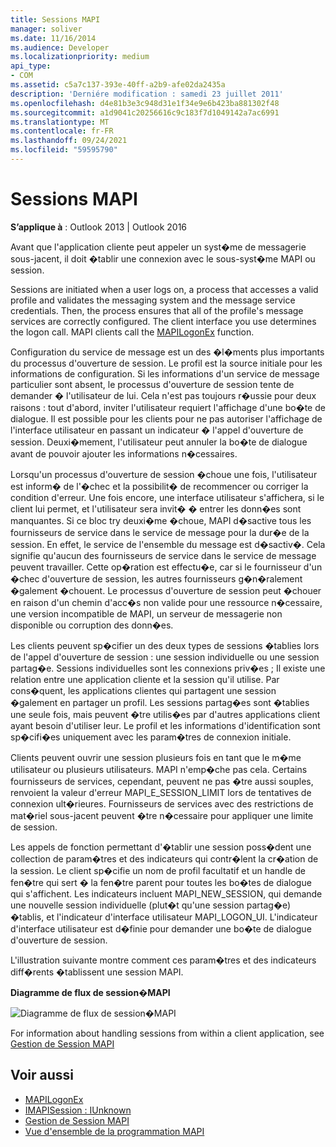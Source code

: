 ```yaml
---
title: Sessions MAPI
manager: soliver
ms.date: 11/16/2014
ms.audience: Developer
ms.localizationpriority: medium
api_type:
- COM
ms.assetid: c5a7c137-393e-40ff-a2b9-afe02da2435a
description: 'Derniére modification : samedi 23 juillet 2011'
ms.openlocfilehash: d4e81b3e3c948d31e1f34e9e6b423ba881302f48
ms.sourcegitcommit: a1d9041c20256616c9c183f7d1049142a7ac6991
ms.translationtype: MT
ms.contentlocale: fr-FR
ms.lasthandoff: 09/24/2021
ms.locfileid: "59595790"
---
```

# <a name="mapi-sessions"></a>Sessions MAPI

**S’applique à** : Outlook 2013 | Outlook 2016 
  
Avant que l'application cliente peut appeler un syst�me de messagerie sous-jacent, il doit �tablir une connexion avec le sous-syst�me MAPI ou session.
  
Sessions are initiated when a user logs on, a process that accesses a valid profile and validates the messaging system and the message service credentials. Then, the process ensures that all of the profile's message services are correctly configured. The client interface you use determines the logon call. MAPI clients call the [MAPILogonEx](mapilogonex.md) function. 
  
Configuration du service de message est un des �l�ments plus importants du processus d'ouverture de session. Le profil est la source initiale pour les informations de configuration. Si les informations d'un service de message particulier sont absent, le processus d'ouverture de session tente de demander � l'utilisateur de lui. Cela n'est pas toujours r�ussie pour deux raisons : tout d'abord, inviter l'utilisateur requiert l'affichage d'une bo�te de dialogue. Il est possible pour les clients pour ne pas autoriser l'affichage de l'interface utilisateur en passant un indicateur � l'appel d'ouverture de session. Deuxi�mement, l'utilisateur peut annuler la bo�te de dialogue avant de pouvoir ajouter les informations n�cessaires.
  
Lorsqu'un processus d'ouverture de session �choue une fois, l'utilisateur est inform� de l'�chec et la possibilit� de recommencer ou corriger la condition d'erreur. Une fois encore, une interface utilisateur s'affichera, si le client lui permet, et l'utilisateur sera invit� � entrer les donn�es sont manquantes. Si ce bloc try deuxi�me �choue, MAPI d�sactive tous les fournisseurs de service dans le service de message pour la dur�e de la session. En effet, le service de l'ensemble du message est d�sactiv�. Cela signifie qu'aucun des fournisseurs de service dans le service de message peuvent travailler. Cette op�ration est effectu�e, car si le fournisseur d'un �chec d'ouverture de session, les autres fournisseurs g�n�ralement �galement �chouent. Le processus d'ouverture de session peut �chouer en raison d'un chemin d'acc�s non valide pour une ressource n�cessaire, une version incompatible de MAPI, un serveur de messagerie non disponible ou corruption des donn�es. 
  
Les clients peuvent sp�cifier un des deux types de sessions �tablies lors de l'appel d'ouverture de session : une session individuelle ou une session partag�e. Sessions individuelles sont les connexions priv�es ; Il existe une relation entre une application cliente et la session qu'il utilise. Par cons�quent, les applications clientes qui partagent une session �galement en partager un profil. Les sessions partag�es sont �tablies une seule fois, mais peuvent �tre utilis�es par d'autres applications client ayant besoin d'utiliser leur. Le profil et les informations d'identification sont sp�cifi�es uniquement avec les param�tres de connexion initiale. 
  
Clients peuvent ouvrir une session plusieurs fois en tant que le m�me utilisateur ou plusieurs utilisateurs. MAPI n'emp�che pas cela. Certains fournisseurs de services, cependant, peuvent ne pas �tre aussi souples, renvoient la valeur d'erreur MAPI_E_SESSION_LIMIT lors de tentatives de connexion ult�rieures. Fournisseurs de services avec des restrictions de mat�riel sous-jacent peuvent �tre n�cessaire pour appliquer une limite de session.
  
Les appels de fonction permettant d'�tablir une session poss�dent une collection de param�tres et des indicateurs qui contr�lent la cr�ation de la session. Le client sp�cifie un nom de profil facultatif et un handle de fen�tre qui sert � la fen�tre parent pour toutes les bo�tes de dialogue qui s'affichent. Les indicateurs incluent MAPI_NEW_SESSION, qui demande une nouvelle session individuelle (plut�t qu'une session partag�e) �tablis, et l'indicateur d'interface utilisateur MAPI_LOGON_UI. L'indicateur d'interface utilisateur est d�finie pour demander une bo�te de dialogue d'ouverture de session.
  
L'illustration suivante montre comment ces param�tres et des indicateurs diff�rents �tablissent une session MAPI.
  
**Diagramme de flux de session�MAPI**
  
![Diagramme de flux de session�MAPI](media/amapi_47.gif "Diagramme de flux de session MAPI")
  
For information about handling sessions from within a client application, see [Gestion de Session MAPI](mapi-session-handling.md)
  
## <a name="see-also"></a>Voir aussi

- [MAPILogonEx](mapilogonex.md)  
- [IMAPISession : IUnknown](imapisessioniunknown.md)
- [Gestion de Session MAPI](mapi-session-handling.md)  
- [Vue d'ensemble de la programmation MAPI](mapi-programming-overview.md)

